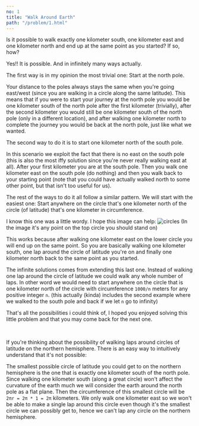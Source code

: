 ```yaml
---
no: 1
title: "Walk Around Earth"
path: "/problem/1.html"
---
```

Is it possible to walk exactly one kilometer south, one kilometer east and one kilometer north and end up at the same point as you started? If so, how?

<drop-down caption="solution">
<div slot="content">

Yes!! It is possible. And in infinitely many ways actually.

The first way is in my opinion the most trivial one:
Start at the north pole.

Your distance to the poles always stays the same when you're going east/west (since you are walking in a circle along the same latitude). This means that if you were to start your journey at the north pole you would be one kilometer south of the north pole after the first kilometer (trivially), after the second kilometer you would still be one kilometer south of the north pole (only in a different location), and after walking one kilometer north to complete the journey you would be back at the north pole, just like what we wanted.

The second way to do it is to start one kilometer north of the south pole.

In this scenario we exploit the fact that there is no east on the south pole (this is also the most iffy solution since you're never really walking east at all). After your first kilometer you are at the south pole. Then you walk one kilometer east on the south pole (do nothing) and then you walk back to your starting point (note that you could have actually walked north to some other point, but that isn't too useful for us).

The rest of the ways to do it all follow a similar pattern. We will start with the easiest one: Start anywhere on the circle that's one kilometer north of the circle (of latitude) that's one kilometer in circumference.

I know this one was a little wordy. I hope this image can help:
![circles](/assets/circles-over-southpole.png)
(In the image it's any point on the top circle you should stand on)

This works because after walking one kilometer east on the lower circle you will end up on the same point. So you are basically walking one kilometer south, one lap around the circle of latitude you're on and finally one kilometer north back to the same point as you started.

The infinite solutions comes from extending this last one. Instead of walking one lap around the circle of latitude we could walk any whole number of laps. In other word we would need to start anywhere on the circle that is one kilometer north of the circle with circumference `1000/n` meters for any positive integer `n`. (this actually (kinda) includes the second example where we walked to the south pole and back if we let `n` go to infinity)

That's all the possibilities i could think of, I hoped you enjoyed solving this little problem and that you may come back for the next one.

<br>


If you're thinking about the possibility of walking laps around circles of latitude on the northern hemisphere. There is an easy way to intuitively understand that it's not possible:

The smallest possible circle of latitude you could get to on the northern hemisphere is the one that is exactly one kilometer south of the north pole. Since walking one kilometer south (along a great circle) won't affect the curvature of the earth much we will consider the earth around the north pole as a flat plane. Then the circumference of this smallest circle will be `2πr = 2π * 1 = 2π` kilometers. We only walk one kilometer east so we won't be able to make a single lap around this circle even though it's the smallest circle we can possibly get to, hence we can't lap any circle on the northern hemisphere.  



</div>
</drop-down>
